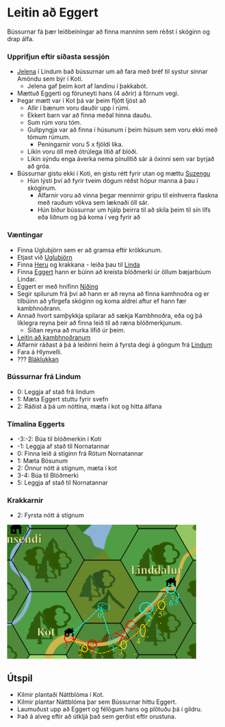 # Leitin að Eggert
Bússurnar fá þær leiðbeiningar að finna manninn sem réðst í skóginn og drap 
álfa.

### Upprifjun eftir síðasta sessjón
- [Jelena](/npcs/jelena.md) í Lindum bað bússurnar um að fara með bréf til 
  systur sinnar Amöndu sem býr í Koti.
  - Jelena gaf þeim kort af landinu í þakkabót.
- Mættuð Eggerti og föruneyti hans (4 aðrir) á förnum vegi.
- Þegar mætt var í Kot þá var þeim fljótt ljóst að
  - Allir í bænum voru dauðir upp í rúmi.
  - Ekkert barn var að finna meðal hinna dauðu.
  - Sum rúm voru tóm.
  - Gullpyngja var að finna í húsunum í þeim húsum sem voru ekki með tómum 
    rúmum.
    - Peningarnir voru 5 x fjöldi líka.
  - Líkin voru öll með ótrúlega lítið af blóði.
  - Líkin sýndu enga áverka nema pínulítið sár á öxinni sem var byrjað að gróa.
- Bússurnar gistu ekki í Koti, en gistu rétt fyrir utan og mættu [Suzengu](
  /npcs/suzenga.md)
  - Hún lýsti því að fyrir tveim dögum réðst hópur manna á þau í skóginum.
    - Álfarnir voru að vinna þegar mennirnir gripu til einhverra flaskna með
      rauðum vökva sem læknaði öll sár. 
    - Hún biður bússurnar um hjálp þeirra til að skila þeim til sín lífs eða 
      liðnum og þá koma í veg fyrir að 

### Væntingar
- Finna Uglubjörn sem er að gramsa eftir krökkunum.
- Etjast við [Uglubjörn](https://www.dndbeyond.com/monsters/owlbear)
- Finna [Heru](/npcs/hera.md) og krakkana - leiða þau til [Linda](
  /world/locations/lindir.md)
- Finna [Eggert](/npcs/eggert.md) hann er búinn að kreista blóðmerki úr öllum
  bæjarbúum Lindar.
- Eggert er með hnífinn [Níðing](/players/bussurnar/kilmir_salaris.md)
- Segir spilurum frá því að hann er að reyna að finna kamhnoðra og er tilbúinn 
  að yfirgefa skóginn og koma aldrei aftur ef hann fær kambhnoðrann.
- Annað hvort samþykkja spilarar að sækja Kambhnoðra, eða og þá líklegra 
  reyna þeir að finna leið til að ræna blóðmerkjunum.
  - Síðan reyna að murka lífið úr þeim.
- [Leitin að kambhnoðranum](/encounters/kambhnodri.md)
- Álfarnir ráðast á þá á leiðinni heim á fyrsta degi á göngum frá [Lindum](
  /world/locations/lindir.md)
- Fara á Hlynvelli.
- ??? [Bláklukkan](/encounters/blaklukka.md)

### Bússurnar frá Lindum
- 0: Leggja af stað frá lindum
- 1: Mæta Eggert stuttu fyrir svefn
- 2: Ráðist á þá um nóttina, mæta í kot og hitta álfana

### Tímalína Eggerts
- -3:-2: Búa til blóðmerkin í Koti
- -1: Leggja af stað til Nornatannar
- 0: Finna leið á stiginn frá Rótum Nornatannar
- 1: Mæta Bósunum
- 2: Önnur nótt á stígnum, mæta í kot
- 3-4: Búa til Blóðmerki
- 5: Leggja af stað til Nornatannar

### Krakkarnir
- 2: Fyrsta nótt á stígnum

![Ferðir](03_ferdir.png)

## Útspil
- Kilmir plantaði Náttblóma í Kot.
- Kilmir plantar Náttblóma þar sem Bússurnar hittu Eggert.
- Laumuðust upp að Eggert og félögum hans og plötuðu þá í gildru.
- Það á alveg eftir að útkljá það sem gerðist eftir orustuna.